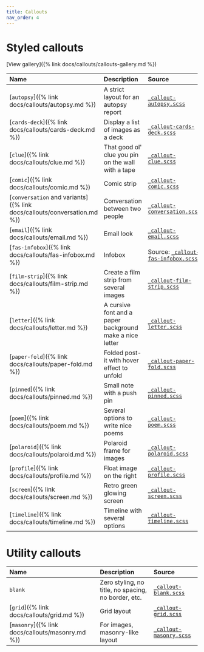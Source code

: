 ```yaml
---
title: Callouts
nav_order: 4
---
```


# Styled callouts

[View gallery]({% link docs/callouts/callouts-gallery.md %})

| Name | Description | Source |
|:-----|:------------|:-------|
| [`autopsy`]({% link docs/callouts/autopsy.md %}) | A strict layout for an autopsy report | [`_callout-autopsy.scss`](https://github.com/ElsaTam/obsidian-fancy-a-story/blob/main/snippets/editor/callouts/_callout-autopsy.scss) |
| [`cards-deck`]({% link docs/callouts/cards-deck.md %}) | Display a list of images as a deck | [`_callout-cards-deck.scss`](https://github.com/ElsaTam/obsidian-fancy-a-story/blob/main/snippets/editor/callouts/_callout-cards-deck.scss) |
| [`clue`]({% link docs/callouts/clue.md %}) | That good ol' clue you pin on the wall with a tape | [`_callout-clue.scss`](https://github.com/ElsaTam/obsidian-fancy-a-story/blob/main/snippets/editor/callouts/_callout-clue.scss) |
| [`comic`]({% link docs/callouts/comic.md %}) | Comic strip | [`_callout-comic.scss`](https://github.com/ElsaTam/obsidian-fancy-a-story/blob/main/snippets/editor/callouts/_callout-comic.scss) |
| [`conversation` and variants]({% link docs/callouts/conversation.md %}) | Conversation between two people | [`_callout-conversation.scss`](https://github.com/ElsaTam/obsidian-fancy-a-story/blob/main/snippets/editor/callouts/_callout-conversation.scss) |
| [`email`]({% link docs/callouts/email.md %}) | Email look | [`_callout-email.scss`](https://github.com/ElsaTam/obsidian-fancy-a-story/blob/main/snippets/editor/callouts/_callout-email.scss) |
| [`fas-infobox`]({% link docs/callouts/fas-infobox.md %}) | Infobox | Source: [`_callout-fas-infobox.scss`](https://github.com/ElsaTam/obsidian-fancy-a-story/blob/main/snippets/editor/callouts/_callout-fas-infobox.scss) |
| [`film-strip`]({% link docs/callouts/film-strip.md %}) | Create a film strip from several images | [`_callout-film-strip.scss`](https://github.com/ElsaTam/obsidian-fancy-a-story/blob/main/snippets/editor/callouts/_callout-film-strip.scss) |
| [`letter`]({% link docs/callouts/letter.md %}) | A cursive font and a paper background make a nice letter | [`_callout-letter.scss`](https://github.com/ElsaTam/obsidian-fancy-a-story/blob/main/snippets/editor/callouts/_callout-letter.scss) |
| [`paper-fold`]({% link docs/callouts/paper-fold.md %}) | Folded post-it with hover effect to unfold | [`_callout-paper-fold.scss`](https://github.com/ElsaTam/obsidian-fancy-a-story/blob/main/snippets/editor/callouts/_callout-paper-fold.scss) |
| [`pinned`]({% link docs/callouts/pinned.md %}) | Small note with a push pin | [`_callout-pinned.scss`](https://github.com/ElsaTam/obsidian-fancy-a-story/blob/main/snippets/editor/callouts/_callout-pinned.scss) |
| [`poem`]({% link docs/callouts/poem.md %}) | Several options to write nice poems | [`_callout-poem.scss`](https://github.com/ElsaTam/obsidian-fancy-a-story/blob/main/snippets/editor/callouts/_callout-poem.scss) |
| [`polaroid`]({% link docs/callouts/polaroid.md %}) | Polaroid frame for images | [`_callout-polaroid.scss`](https://github.com/ElsaTam/obsidian-fancy-a-story/blob/main/snippets/editor/callouts/_callout-polaroid.scss) |
| [`profile`]({% link docs/callouts/profile.md %}) | Float image on the right | [`_callout-profile.scss`](https://github.com/ElsaTam/obsidian-fancy-a-story/blob/main/snippets/editor/callouts/_callout-profile.scss) |
| [`screen`]({% link docs/callouts/screen.md %}) | Retro green glowing screen | [`_callout-screen.scss`](https://github.com/ElsaTam/obsidian-fancy-a-story/blob/main/snippets/editor/callouts/_callout-screen.scss) |
| [`timeline`]({% link docs/callouts/timeline.md %}) | Timeline with several options | [`_callout-timeline.scss`](https://github.com/ElsaTam/obsidian-fancy-a-story/blob/main/snippets/editor/callouts/_callout-timeline.scss) |


# Utility callouts

| Name | Description | Source |
|:-----|:------------|:-------|
| `blank` | Zero styling, no title, no spacing, no border, etc. | [`_callout-blank.scss`](https://github.com/ElsaTam/obsidian-fancy-a-story/blob/main/snippets/editor/callouts/_callout-blank.scss) |
| [`grid`]({% link docs/callouts/grid.md %}) | Grid layout | [`_callout-grid.scss`](https://github.com/ElsaTam/obsidian-fancy-a-story/blob/main/snippets/editor/callouts/_callout-grid.scss) |
| [`masonry`]({% link docs/callouts/masonry.md %}) | For images, masonry-like layout | [`_callout-masonry.scss`](https://github.com/ElsaTam/obsidian-fancy-a-story/blob/main/snippets/editor/callouts/_callout-masonry.scss) |

